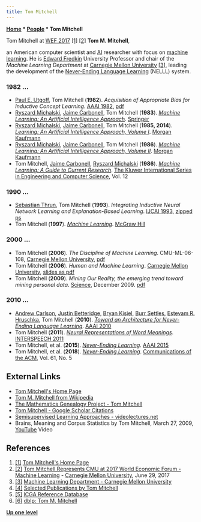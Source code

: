 ```yaml
---
title: Tom Mitchell
---
```

**[Home](Home "Home") \* [People](People "People") \* Tom Mitchell**



 [](http://www.cs.cmu.edu/~tom/) Tom Mitchell at [WEF 2017](https://en.wikipedia.org/wiki/World_Economic_Forum) <a id="cite-note-1" href="#cite-ref-1">[1]</a> <a id="cite-note-2" href="#cite-ref-2">[2]</a> 
**Tom M. Mitchell**,  

an American computer scientist and [AI](Artificial_Intelligence "Artificial Intelligence") researcher with focus on [machine learning](Learning "Learning"). He is [Edward Fredkin](Edward_Fredkin "Edward Fredkin") University Professor and chair of the *Machine Learning Department* at [Carnegie Mellon University](Carnegie_Mellon_University "Carnegie Mellon University") <a id="cite-note-3" href="#cite-ref-3">[3]</a>, leading the development of the [Never-Ending Language Learning](https://en.wikipedia.org/wiki/Never-Ending_Language_Learning) (NELLL) system. 



### 1982 ...


* [Paul E. Utgoff](Paul_E._Utgoff "Paul E. Utgoff"), Tom Mitchell (**1982**). *Acquisition of Appropriate Bias for Inductive Concept Learning*. [AAAI 1982](Conferences#AAAI-82 "Conferences"), [pdf](https://www.aaai.org/Papers/AAAI/1982/AAAI82-099.pdf)
* [Ryszard Michalski](Ryszard_Michalski "Ryszard Michalski"), [Jaime Carbonell](Jaime_Carbonell "Jaime Carbonell"), Tom Mitchell (**1983**). *[Machine Learning: An Artificial Intelligence Approach](https://link.springer.com/book/10.1007%2F978-3-662-12405-5)*. [Springer](https://en.wikipedia.org/wiki/Springer_Science%2BBusiness_Media)
* [Ryszard Michalski](Ryszard_Michalski "Ryszard Michalski"), [Jaime Carbonell](Jaime_Carbonell "Jaime Carbonell"), Tom Mitchell (**1985, 2014**). *[Learning: An Artificial Intelligence Approach, Volume I](https://www.elsevier.com/books/machine-learning/michalski/978-0-08-051054-5?gclid=EAIaIQobChMItc_hsp_34AIVUeR3Ch2l9QcDEAYYASABEgKW4_D_BwEMachine)*. [Morgan Kaufmann](https://en.wikipedia.org/wiki/Morgan_Kaufmann_Publishers)
* [Ryszard Michalski](Ryszard_Michalski "Ryszard Michalski"), [Jaime Carbonell](Jaime_Carbonell "Jaime Carbonell"), Tom Mitchell (**1986**). *[Machine Learning: An Artificial Intelligence Approach, Volume II](https://dl.acm.org/citation.cfm?id=21934)*. [Morgan Kaufmann](https://en.wikipedia.org/wiki/Morgan_Kaufmann_Publishers)
* Tom Mitchell, [Jaime Carbonell](Jaime_Carbonell "Jaime Carbonell"), [Ryszard Michalski](Ryszard_Michalski "Ryszard Michalski") (**1986**). *[Machine Learning: A Guide to Current Research](https://link.springer.com/book/10.1007%2F978-1-4613-2279-5)*. [The Kluwer International Series in Engineering and Computer Science](https://en.wikipedia.org/wiki/Wolters_Kluwer), Vol. 12


### 1990 ...


* [Sebastian Thrun](Sebastian_Thrun "Sebastian Thrun"), Tom Mitchell (**1993**). *Integrating Inductive Neural Network Learning and Explanation-Based Learning*. [IJCAI 1993](Conferences#IJCAI1993 "Conferences"), [zipped ps](http://robots.stanford.edu/papers/thrun.EBNN_ijcai93.ps.gz)
* Tom Mitchell (**1997**). *[Machine Learning](http://www.cs.cmu.edu/%7Etom/mlbook.html)*. [McGraw Hill](https://en.wikipedia.org/wiki/McGraw-Hill)


### 2000 ...


* Tom Mitchell (**2006**). *The Discipline of Machine Learning*. CMU-ML-06-108, [Carnegie Mellon University](Carnegie_Mellon_University "Carnegie Mellon University"), [pdf](http://www.cs.cmu.edu/%7Etom/pubs/MachineLearning.pdf)
* Tom Mitchell (**2006**). *Human and Machine Learning*. [Carnegie Mellon University](Carnegie_Mellon_University "Carnegie Mellon University"), [slides as pdf](http://www.cs.cmu.edu/%7Etom/pubs/HumanMachineLearning_11_2006_web.pdf)
* Tom Mitchell (**2009**). *Mining Our Reality, the emerging trend toward mining personal data*. [Science](https://en.wikipedia.org/wiki/Science_%28journal%29), December 2009. [pdf](http://www.cs.cmu.edu/%7Etom/pubs/Science2009_perspective.pdf)


### 2010 ...


* [Andrew Carlson](https://dblp.uni-trier.de/pers/hd/c/Carlson:Andrew), [Justin Betteridge](https://dblp.uni-trier.de/pers/hd/b/Betteridge:Justin), [Bryan Kisiel](https://dblp.uni-trier.de/pers/hd/k/Kisiel:Bryan), [Burr Settles](https://dblp.uni-trier.de/pers/hd/s/Settles:Burr), [Estevam R. Hruschka](https://dblp.uni-trier.de/pers/hd/h/Hruschka_Jr=:Estevam_R=), Tom Mitchell (**2010**). *[Toward an Architecture for Never-Ending Language Learning](https://www.aaai.org/ocs/index.php/AAAI/AAAI10/paper/view/1879)*. [AAAI 2010](Conferences#AAAI-2010 "Conferences")
* Tom Mitchell (**2011**). *[Neural Representations of Word Meanings](https://www.isca-speech.org/archive/interspeech_2011/i11_4002.html)*. [INTERSPEECH 2011](https://dblp.uni-trier.de/db/conf/interspeech/interspeech2011.html)
* Tom Mitchell, et al. (**2015**). *[Never-Ending Learning](https://www.aaai.org/ocs/index.php/AAAI/AAAI15/paper/view/10049)*. [AAAI 2015](Conferences#AAAI-2015 "Conferences")
* Tom Mitchell, et al. (**2018**). *[Never-Ending Learning](https://cacm.acm.org/magazines/2018/5/227193-never-ending-learning/fulltext)*. [Communications of the ACM](ACM#Communications "ACM"), Vol. 61, No. 5


## External Links


* [Tom Mitchell's Home Page](http://www.cs.cmu.edu/~tom/)
* [Tom M. Mitchell from Wikipedia](https://en.wikipedia.org/wiki/Tom_M._Mitchell)
* [The Mathematics Genealogy Project - Tom Mitchell](https://genealogy.math.ndsu.nodak.edu/id.php?id=50076)
* [Tom Mitchell - Google Scholar Citations](https://scholar.google.com/citations?user=MnfzuPYAAAAJ&hl=en)
* [Semisupervised Learning Approaches - videolectures.net](http://videolectures.net/mlas06_mitchell_sla/)
* Brains, Meaning and Corpus Statistics by Tom Mitchell, March 27, 2009, [YouTube](https://en.wikipedia.org/wiki/YouTube) Video


 
## References


1. <a id="cite-ref-1" href="#cite-note-1">[1]</a> [Tom Mitchell's Home Page](http://www.cs.cmu.edu/~tom/)
2. <a id="cite-ref-2" href="#cite-note-2">[2]</a> [Tom Mitchell Represents CMU at 2017 World Economic Forum - Machine Learning](https://www.ml.cmu.edu/news/news-archive/2017/june/mitchell-world-economic-forum.html) - [Carnegie Mellon University](Carnegie_Mellon_University "Carnegie Mellon University"), June 29, 2017
3. <a id="cite-ref-3" href="#cite-note-3">[3]</a> [Machine Learning Department - Carnegie Mellon University](http://www.ml.cmu.edu/)
4. <a id="cite-ref-4" href="#cite-note-4">[4]</a> [Selected Publications by Tom Mitchell](http://www.cs.cmu.edu/~tom/publications.html)
5. <a id="cite-ref-5" href="#cite-note-5">[5]</a> [ICGA Reference Database](ICGA_Journal#RefDB "ICGA Journal")
6. <a id="cite-ref-6" href="#cite-note-6">[6]</a> [dblp: Tom M. Mitchell](https://dblp.uni-trier.de/pers/hd/m/Mitchell:Tom_M=)

**[Up one level](People "People")**







 
